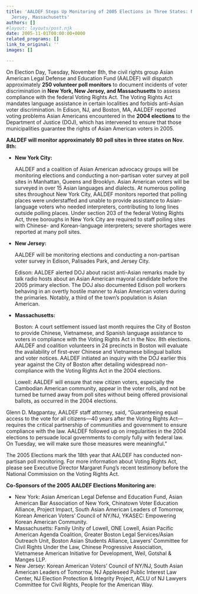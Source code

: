 ```yaml
---
title: 'AALDEF Steps Up Monitoring of 2005 Elections in Three States: New York, New
  Jersey, Massachusetts'
authors: []
#layout: layouts/post.njk
date: 2005-11-01T00:00:00+0000
related_programs: []
link_to_original: ''
images: []

---
```

On Election Day, Tuesday, November 8th, the civil rights group Asian American Legal Defense and Education Fund (AALDEF) will dispatch approximately **250 volunteer poll monitors** to document incidents of voter discrimination in **New York, New Jersey, and Massachusetts** to assess compliance with the federal Voting Rights Act. The Voting Rights Act mandates language assistance in certain localities and forbids anti-Asian voter discrimination. In Edison, NJ, and Boston, MA, AALDEF reported voting problems Asian Americans encountered in the **2004 elections** to the Department of Justice (DOJ), which has intervened to ensure that those municipalities guarantee the rights of Asian American voters in 2005.

**AALDEF will monitor approximately 80 poll sites in three states on Nov. 8th:**

* **New York City:**

  AALDEF and a coalition of Asian American advocacy groups will be monitoring elections and conducting a non-partisan voter survey at poll sites in Manhattan, Queens and Brooklyn. Asian American voters will be surveyed in over 15 Asian languages and dialects. At numerous polling sites throughout New York City, AALDEF monitors reported that polling places were understaffed and unable to provide assistance to Asian-language voters who needed interpreters, contributing to long lines outside polling places. Under section 203 of the federal Voting Rights Act, three boroughs in New York City are required to staff polling sites with Chinese- and Korean-language interpreters; severe shortages were reported at many poll sites.
* **New Jersey:**

  AALDEF will be monitoring elections and conducting a non-partisan voter survey in Edison, Palisades Park, and Jersey City.

  Edison: AALDEF alerted DOJ about racist anti-Asian remarks made by talk radio hosts about an Asian American mayoral candidate before the 2005 primary election. The DOJ also documented Edison poll workers behaving in an overtly hostile manner to Asian American voters during the primaries. Notably, a third of the town’s population is Asian American.
* **Massachusetts:**

  Boston: A court settlement issued last month requires the City of Boston to provide Chinese, Vietnamese, and Spanish language assistance to voters in compliance with the Voting Rights Act in the Nov. 8th elections. AALDEF and coalition volunteers in 24 precincts in Boston will evaluate the availability of first-ever Chinese and Vietnamese bilingual ballots and voter notices. AALDEF initiated an inquiry with the DOJ earlier this year against the City of Boston after detailing widespread non-compliance with the Voting Rights Act in the 2004 elections.

  Lowell: AALDEF will ensure that new citizen voters, especially the Cambodian American community, appear in the voter rolls, and not be turned be turned away from poll sites without being offered provisional ballots, as occurred in the 2004 elections.

Glenn D. Magpantay, AALDEF staff attorney, said, “Guaranteeing equal access to the vote for all citizens—40 years after the Voting Rights Act—requires the critical partnership of communities and government to ensure compliance with the law. AALDEF followed up on irregularities in the 2004 elections to persuade local governments to comply fully with federal law. On Tuesday, we will make sure those measures were meaningful.”

The 2005 Elections mark the 18th year that AALDEF has conducted non-partisan poll monitoring. For more information about Voting Rights Act, please see Executive Director Margaret Fung’s recent testimony before the National Commission on the Voting Rights Act.

**Co-Sponsors of the 2005 AALDEF Elections Monitoring are:**

* New York: Asian American Legal Defense and Education Fund, Asian American Bar Association of New York, Chinatown Voter Education Alliance, Project Impact, South Asian American Leaders of Tomorrow, Korean American Voters’ Council of NY/NJ, YKASEC: Empowering Korean American Community.
* Massachusetts: Family Unity of Lowell, ONE Lowell, Asian Pacific American Agenda Coalition, Greater Boston Legal Services/Asian Outreach Unit, Boston Asian Students Alliance, Lawyers’ Committee for Civil Rights Under the Law, Chinese Progressive Association, Vietnamese American Initiative for Development, Weil, Gotshal & Manges LLP.
* New Jersey: Korean American Voters’ Council of NY/NJ, South Asian American Leaders of Tomorrow, NJ Appleseed Public Interest Law Center, NJ Election Protection & Integrity Project, ACLU of NJ Lawyers Committee for Civil Rights, People for the American Way.